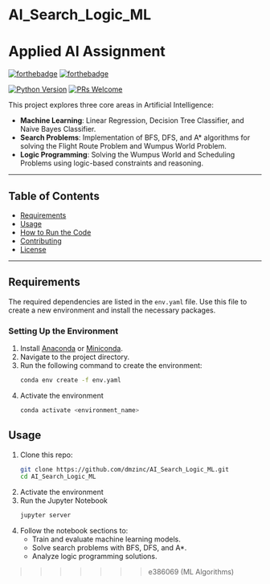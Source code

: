 
# AI_Search_Logic_ML

# Applied AI Assignment

[![forthebadge](http://forthebadge.com/images/badges/made-with-python.svg)](http://forthebadge.com)
[![forthebadge](http://forthebadge.com/images/badges/built-with-love.svg)](http://forthebadge.com)

[![Python Version](https://img.shields.io/badge/python-3.8%2B-blue)](https://www.python.org/)
[![PRs Welcome](https://img.shields.io/badge/PRs-welcome-brightgreen.svg?style=shields)](http://makeapullrequest.com)

This project explores three core areas in Artificial Intelligence:
- **Machine Learning**: Linear Regression, Decision Tree Classifier, and Naive Bayes Classifier.
- **Search Problems**: Implementation of BFS, DFS, and A* algorithms for solving the Flight Route Problem and Wumpus World Problem.
- **Logic Programming**: Solving the Wumpus World and Scheduling Problems using logic-based constraints and reasoning.

---

## Table of Contents
- [Requirements](#requirements)
- [Usage](#usage)
- [How to Run the Code](#how-to-run-the-code)
- [Contributing](#contributing)
- [License](#license)

---

## Requirements

The required dependencies are listed in the `env.yaml` file. Use this file to create a new environment and install the necessary packages.

### Setting Up the Environment
1. Install [Anaconda](https://www.anaconda.com/) or [Miniconda](https://docs.conda.io/en/latest/miniconda.html).
2. Navigate to the project directory.
3. Run the following command to create the environment:
   ```bash
   conda env create -f env.yaml
4. Activate the environment
   ```bash
   conda activate <environment_name>

## Usage
1. Clone this repo:
   ```bash
   git clone https://github.com/dmzinc/AI_Search_Logic_ML.git
   cd AI_Search_Logic_ML
2. Activate the environment
3. Run the Jupyter Notebook
   ```bash
   jupyter server
4. Follow the notebook sections to:
    - Train and evaluate machine learning models. 
    - Solve search problems with BFS, DFS, and A*. 
    - Analyze logic programming solutions.
>>>>>>> e386069 (ML Algorithms)
